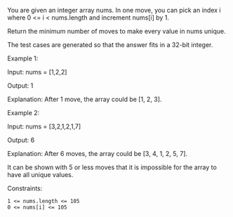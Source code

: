 

You are given an integer array nums. In one move, you can pick an index i where 0 <= i < nums.length and increment nums[i] by 1.

Return the minimum number of moves to make every value in nums unique.

The test cases are generated so that the answer fits in a 32-bit integer.

 

Example 1:

Input: nums = [1,2,2]

Output: 1

Explanation: After 1 move, the array could be [1, 2, 3].

Example 2:

Input: nums = [3,2,1,2,1,7]

Output: 6

Explanation: After 6 moves, the array could be [3, 4, 1, 2, 5, 7].

It can be shown with 5 or less moves that it is impossible for the array to have all unique values.

 

Constraints:

    1 <= nums.length <= 105
    0 <= nums[i] <= 105

